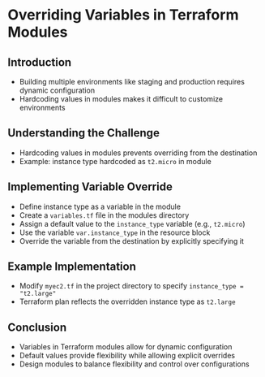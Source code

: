 # Overriding Variables in Terraform Modules

## Introduction
- Building multiple environments like staging and production requires dynamic configuration
- Hardcoding values in modules makes it difficult to customize environments

## Understanding the Challenge
- Hardcoding values in modules prevents overriding from the destination
- Example: instance type hardcoded as `t2.micro` in module

## Implementing Variable Override
- Define instance type as a variable in the module
- Create a `variables.tf` file in the modules directory
- Assign a default value to the `instance_type` variable (e.g., `t2.micro`)
- Use the variable `var.instance_type` in the resource block
- Override the variable from the destination by explicitly specifying it

## Example Implementation
- Modify `myec2.tf` in the project directory to specify `instance_type = "t2.large"`
- Terraform plan reflects the overridden instance type as `t2.large`

## Conclusion
- Variables in Terraform modules allow for dynamic configuration
- Default values provide flexibility while allowing explicit overrides
- Design modules to balance flexibility and control over configurations
